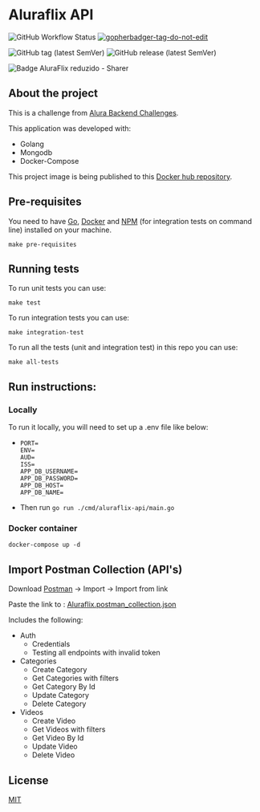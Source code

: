 # Aluraflix API

![GitHub Workflow Status](https://img.shields.io/github/workflow/status/cristovaoolegario/aluraflix-api/CI)
<a href='https://github.com/jpoles1/gopherbadger' target='_blank'>
![gopherbadger-tag-do-not-edit](https://img.shields.io/badge/Go%20Coverage-91%25-brightgreen.svg?longCache=true&style=flat)
</a>

![GitHub tag (latest SemVer)](https://img.shields.io/github/v/tag/cristovaoolegario/aluraflix-api)
![GitHub release (latest SemVer)](https://img.shields.io/github/v/release/cristovaoolegario/aluraflix-api)

![Badge AluraFlix reduzido - Sharer](https://user-images.githubusercontent.com/79534537/130669222-e3e649dd-565b-4bb3-85a7-54bdc4f02dcb.png)

## About the project

This is a challenge from [Alura Backend Challenges](https://github.com/alura-challenges/challenge-back-end).

This application was developed with:

- Golang
- Mongodb
- Docker-Compose

This project image is being published to
this [Docker hub repository](https://hub.docker.com/repository/docker/cristovaoolegario/aluraflix-api).

## Pre-requisites

You need to have [Go](https://golang.org/dl/), [Docker](https://www.docker.com/products/docker-desktop)
and [NPM](https://www.npmjs.com/) (for integration tests on command line) installed on your machine.

`make pre-requisites`

## Running tests

To run unit tests you can use:

`make test`

To run integration tests you can use:

`make integration-test`

To run all the tests (unit and integration test) in this repo you can use:

`make all-tests`

## Run instructions:

### Locally

To run it locally, you will need to set up a .env file like below:

- ```
  PORT=
  ENV=
  AUD=
  ISS=
  APP_DB_USERNAME=
  APP_DB_PASSWORD=
  APP_DB_HOST=
  APP_DB_NAME=
  ```
- Then run `go run ./cmd/aluraflix-api/main.go`

### Docker container

`docker-compose up -d`

## Import Postman Collection (API's)

Download [Postman](https://www.getpostman.com/) -> Import -> Import from link

Paste the link
to : [Aluraflix.postman_collection.json](https://raw.githubusercontent.com/cristovaoolegario/aluraflix-api/main/Aluraflix.postman_collection.json)

Includes the following:

- Auth
    - Credentials
    - Testing all endpoints with invalid token
- Categories
    - Create Category
    - Get Categories with filters
    - Get Category By Id
    - Update Category
    - Delete Category
- Videos
    - Create Video
    - Get Videos with filters
    - Get Video By Id
    - Update Video
    - Delete Video

## License

[MIT](https://choosealicense.com/licenses/mit/)
